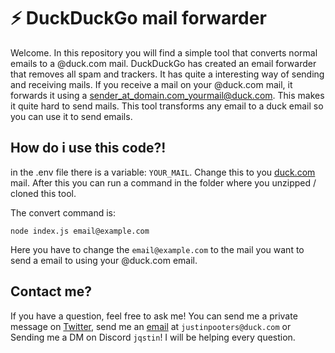 # ⚡️ DuckDuckGo mail forwarder

Welcome. In this repository you will find a simple tool that converts normal emails to a @duck.com mail.
DuckDuckGo has created an email forwarder that removes all spam and trackers. It has quite a interesting way of sending and receiving mails. 
If you receive a mail on your @duck.com mail, it forwards it using a sender_at_domain.com_yourmail@duck.com. This makes it quite hard to send mails.
This tool transforms any email to a duck email so you can use it to send emails.

## How do i use this code?!

in the .env file there is a variable: `YOUR_MAIL`. Change this to you [duck.com](https://duck.com) mail. 
After this you can run a command in the folder where you unzipped / cloned this tool. 

The convert command is:
```
node index.js email@example.com
```

Here you have to change the `email@example.com` to the mail you want to send a email to using your @duck.com email.

## Contact me?

If you have a question, feel free to ask me! You can send me a private message on [Twitter](https://twitter.com/justinpooters), send me an [email](mailto:justinpooters@duck.com) at `justinpooters@duck.com` or Sending me a DM on Discord `jqstin`! I will be helping every question.